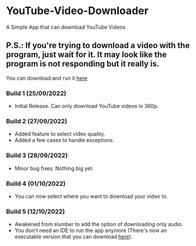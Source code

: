 # YouTube-Video-Downloader
A Simple App that can download YouTube Videos

## P.S.: If you're trying to download a video with the program, just wait for it. It may look like the program is not responding but it really is.

You can download and run it [here](https://github.com/SidKay/YT-Vid-Downloader-Program)

### Build 1 (25/09/2022)
- Initial Release. Can only download YouTube videos in 360p.

### Build 2 (27/09/2022)
- Added feature to select video quality.
- Added a few cases to handle exceptions.

### Build 3 (28/09/2022)
- Minor bug fixes. Nothing big yet.

### Build 4 (01/10/2022)
- You can now select where you want to download your video to.

### Build 5 (12/10/2022)
- Awakened from slumber to add the option of downloading only audio.
- You don't need an IDE to run the app anymore (There's now an executable version that you can download [here](https://github.com/SidKay/YT-Vid-Downloader-Program)).
